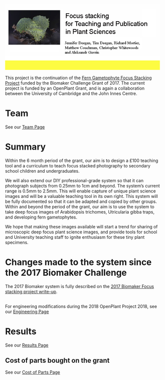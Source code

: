 
<img src="images/banner.jpg" alt="image"/>

This project is the continuation of the <a href="https://github.com/BioMakers/23_Focus-stacking-system-for-gametophyte-ferns/blob/master/README.md">Fern Gametophyte Focus Stacking Project</a> funded by the Biomaker Challenge Grant of 2017.
The current project is funded by an OpenPlant Grant, and is again a collaboration between the University of Cambridge and the John Innes Centre. 

# Team

See our <a href="Team.md"> Team Page</a>



# Summary

Within the 6 month period of the grant, our aim is to design a £100 teaching tool and a curriculum to teach focus stacked photography to secondary school children and undergraduates. <br>

We will also extend our DIY professional-grade system so that it can photograph subjects from 0.25mm to 1cm and beyond. The system’s current range is 0.5mm to 2.5mm. This will enable capture of unique plant science images and will be a valuable teaching tool in its own right. This system will be fully documented so that it can be adapted and copied by other groups. 
Within and beyond the period of the grant, our aim is to use the system to take deep focus images of Arabidopsis trichomes, Utricularia gibba traps, and developing fern gametophytes. <br>

We hope that making these images available will start a trend for sharing of microscopic deep focus plant science images, and provide tools for school and University teaching staff to ignite enthusiasm for these tiny plant specimens. 

# Changes made to the system since the 2017 Biomaker Challenge

The 2017 Biomaker system is fully described on the <a href="https://github.com/BioMakers/23_Focus-stacking-system-for-gametophyte-ferns/blob/master/README.md">2017 Biomaker Focus stacking project write-up</a>.<br><br>

For engineering modifications during the 2018 OpenPlant Project 2018, see our <a href="Engineering.md"> Engineering Page</a>

# Results

See our <a href="Results.md"> Results Page</a>

## Cost of parts bought on the grant

See our <a href="CostOfParts.md"> Cost of Parts Page</a>





